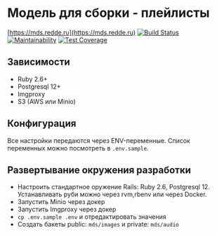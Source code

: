 # Модель для сборки - плейлисты
[https://mds.redde.ru](https://mds.redde.ru)
[![Build Status](https://travis-ci.org/arrowcircle/mds.svg?branch=master)](https://travis-ci.org/arrowcircle/mds)
[![Maintainability](https://api.codeclimate.com/v1/badges/45a9142908273b150803/maintainability)](https://codeclimate.com/github/arrowcircle/mds/maintainability)
[![Test Coverage](https://api.codeclimate.com/v1/badges/45a9142908273b150803/test_coverage)](https://codeclimate.com/github/arrowcircle/mds/test_coverage)

## Зависимости

* Ruby 2.6+
* Postgresql 12+
* Imgproxy
* S3 (AWS или Minio)

## Конфигурация

Все настройки передаются через ENV-переменные. Список переменных можно посмотреть в `.env.sample`.

## Развертывание окружения разработки

* Настроить стандартное оружение Rails: Ruby 2.6, Postgresql 12. Устанавливать руби можно через rvm,rbenv или через Docker.
* Запустить Minio через докер
* Запустить Imgproxy через докер
* `cp .env.sample .env` и отредактировать значения
* Создать бакеты public: `mds/images` и private: `mds/audio`

